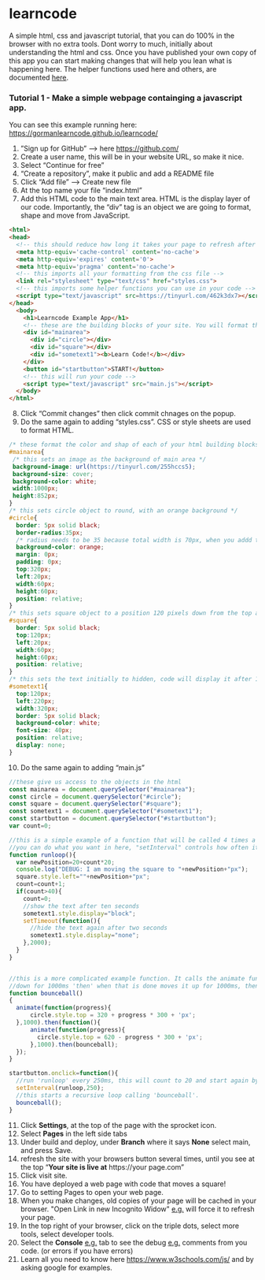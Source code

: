 # learncode
A simple html, css and javascript tutorial, that you can do 100% in the browser with no extra tools. Dont worry to much, initially about understanding the html and css. Once you have published your own copy of this app you can start making changes that will help you lean what is happening here. The helper functions used here and others, are documented [here](https://gormanlearncode.github.io/learncode/docs/index.html).

### Tutorial 1 - Make a simple webpage containging a javascript app.

You can see this example running here: https://gormanlearncode.github.io/learncode/

1) ”Sign up for GitHub” —> here https://github.com/
2) Create a user name, this will be in your website URL, so make it nice.
3) Select “Continue for free”
4) “Create a repository”, make it public and add a README file
5) Click “Add file” —> Create new file
6) At the top name your file “index.html”
7) Add this HTML code to the main text area. HTML is the display layer of our code. Importantly, the “div” tag is an object we are going to format, shape and move from JavaScript.
 
```html
<html>
<head>
  <!-- this should reduce how long it takes your page to refresh after a change -->
  <meta http-equiv='cache-control' content='no-cache'> 
  <meta http-equiv='expires' content='0'> 
  <meta http-equiv='pragma' content='no-cache'>
  <!-- this imports all your formatting from the css file -->
  <link rel="stylesheet" type="text/css" href="styles.css">
  <!-- this imports some helper functions you can use in your code -->
  <script type="text/javascript" src=https://tinyurl.com/462k3dx7></script>
</head>
  <body>
    <h1>Learncode Example App</h1>
    <!-- these are the building blocks of your site. You will format them in css and move them in javascript -->
    <div id="mainarea">
      <div id="circle"></div>
      <div id="square"></div>
      <div id="sometext1"><b>Learn Code!</b></div>
    </div>
    <button id="startbutton">START!</button>
    <!-- this will run your code -->
    <script type="text/javascript" src="main.js"></script>
  </body>
</html>

```
8) Click “Commit changes” then click commit chnages on the popup.
9) Do the same again to adding “styles.css”. CSS or style sheets are used to format HTML.
```css
/* these format the color and shap of each of your html building blocks */
#mainarea{
 /* this sets an image as the background of main area */
 background-image: url(https://tinyurl.com/255hccs5);
 background-size: cover;
 background-color: white;
 width:1000px;
 height:852px;
}
/* this sets circle object to round, with an orange background */
#circle{
  border: 5px solid black;
  border-radius:35px;
  /* radius needs to be 35 because total width is 70px, when you addd the 5px boarder */
  background-color: orange;
  margin: 0px;
  padding: 0px;
  top:320px;
  left:20px;
  width:60px;
  height:60px;
  position: relative;
}
/* this sets square object to a position 120 pixels down from the top and 20 pixels in from the left */
#square{
  border: 5px solid black;
  top:120px;
  left:20px;
  width:60px;
  height:60px;
  position: relative;
}
/* this sets the text initially to hidden, code will display it after 10 seconds */
#sometext1{
  top:120px;
  left:220px;
  width:320px;
  border: 5px solid black;
  background-color: white;
  font-size: 40px;
  position: relative;
  display: none;
}
```
10) Do the same again to adding “main.js”
```javascript
//these give us access to the objects in the html
const mainarea = document.querySelector("#mainarea");
const circle = document.querySelector("#circle");
const square = document.querySelector("#square");
const sometext1 = document.querySelector("#sometext1");
const startbutton = document.querySelector("#startbutton");
var count=0;

//this is a simple example of a function that will be called 4 times a second
//you can do what you want in here, "setInterval" controls how often it is called.
function runloop(){
  var newPosition=20+count*20;
  console.log("DEBUG: I am moving the square to "+newPosition+"px");
  square.style.left=""+newPosition+"px";
  count=count+1;
  if(count>40){
    count=0;
    //show the text after ten seconds
    sometext1.style.display="block";
    setTimeout(function(){
      //hide the text again after two seconds
      sometext1.style.display="none";
    },2000);
  }
}


//this is a more complicated example function. It calls the animate function, passing a function that moves the circle 
//down for 1000ms 'then' when that is done moves it up for 1000ms, then calls the function again and again and again.
function bounceball()
{
  animate(function(progress){
      circle.style.top = 320 + progress * 300 + 'px';
  },1000).then(function(){
      animate(function(progress){
        circle.style.top = 620 - progress * 300 + 'px';
      },1000).then(bounceball);
  });
}

startbutton.onclick=function(){
  //run 'runloop' every 250ms, this will count to 20 and start again by setting count equal to zero.
  setInterval(runloop,250);
  //this starts a recursive loop calling 'bounceball'.
  bounceball();
}

```
11) Click **Settings**, at the top of the page with the sprocket icon.
12) Select **Pages** in the left side tabs
13) Under build and deploy, under **Branch** where it says **None** select main, and press Save.
14) refresh the site with your browsers button several times, until you see at the top “**Your site is live at** https://your page.com”
15) Click visit site.
16) You have deployed a web page with code that moves a square!
17) Go to setting Pages to open your web page.
18) When you make changes, old copies of your page will be cached in your browser. "Open Link in new Incognito Widow" [e.g.](https://gormanlearncode.github.io/learncode/images/open%20incognito.png) will force it to refresh your page.
19) In the top right of your browser, click on the triple dots, select more tools, select developer tools.
20) Select the **Console** [e.g.](https://gormanlearncode.github.io/learncode/images/example%20console.png) tab to see the debug [e.g.](https://gormanlearncode.github.io/learncode/images/debug%20menu.png) comments from you code. (or errors if you have errors)
21) Learn all you need to know here https://www.w3schools.com/js/ and by asking google for examples.
